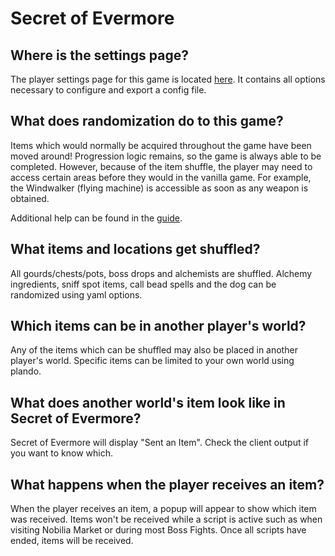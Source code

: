 # Secret of Evermore

## Where is the settings page?
The player settings page for this game is located <a href="../player-settings">here</a>. It contains all options
necessary to configure and export a config file.

## What does randomization do to this game?
Items which would normally be acquired throughout the game have been moved around! Progression logic remains,
so the game is always able to be completed. However, because of the item shuffle, the player may need to access certain
areas before they would in the vanilla game. For example, the Windwalker (flying machine) is accessible as soon as any
weapon is obtained.

Additional help can be found in the [guide](https://github.com/black-sliver/evermizer/blob/feat-mw/guide.md).

## What items and locations get shuffled?
All gourds/chests/pots, boss drops and alchemists are shuffled. Alchemy ingredients, sniff spot items, call bead spells
and the dog can be randomized using yaml options.

## Which items can be in another player's world?
Any of the items which can be shuffled may also be placed in another player's world.
Specific items can be limited to your own world using plando.

## What does another world's item look like in Secret of Evermore?
Secret of Evermore will display "Sent an Item". Check the client output if you want to know which.

## What happens when the player receives an item?
When the player receives an item, a popup will appear to show which item was received. Items won't be received while a
script is active such as when visiting Nobilia Market or during most Boss Fights. Once all scripts have ended, items
will be received.
